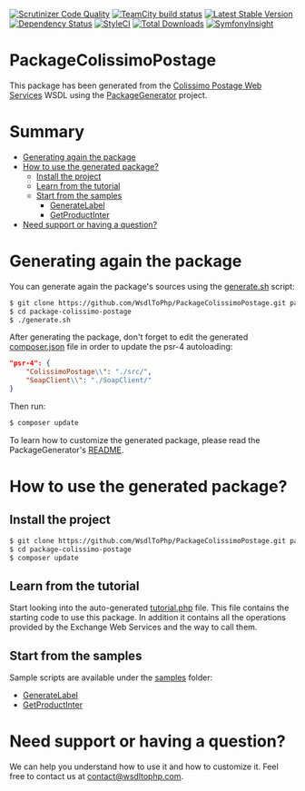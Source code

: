 [![Scrutinizer Code Quality](https://scrutinizer-ci.com/g/WsdlToPhp/PackageColissimoPostage/badges/quality-score.png?b=develop)](https://scrutinizer-ci.com/g/WsdlToPhp/PackageColissimoPostage/?branch=develop)
[![TeamCity build status](https://teamcity.mikael-delsol.fr/app/rest/builds/buildType:id:PackageColissimoPostage_Build/statusIcon.svg)](https://github.com/WsdlToPhp/PackageColissimoPostage)
[![Latest Stable Version](https://poser.pugx.org/wsdltophp/package-colissimo-postage/v/stable)](https://packagist.org/packages/wsdltophp/package-colissimo-postage)
[![Dependency Status](https://www.versioneye.com/user/projects/56e426e4df573d003a5f5e9f/badge.svg?style=flat)](https://www.versioneye.com/user/projects/56e426e4df573d003a5f5e9f)
[![StyleCI](https://styleci.io/repos/53735115/shield)](https://styleci.io/repos/53735115)
[![Total Downloads](https://poser.pugx.org/wsdltophp/package-colissimo-postage/downloads)](https://packagist.org/packages/wsdltophp/package-colissimo-postage)
[![SymfonyInsight](https://insight.symfony.com/projects/83e8514e-f8c4-441c-834d-3ec246654043/mini.svg)](https://insight.symfony.com/projects/83e8514e-f8c4-441c-834d-3ec246654043)

# PackageColissimoPostage
This package has been generated from the [Colissimo Postage Web Services](https://ws.colissimo.fr/sls-ws/SlsServiceWS?wsdl) WSDL using the [PackageGenerator](https://github.com/WsdlToPhp/PackageGenerator) project.

# Summary
- [Generating again the package](#generating-again-the-package)
- [How to use the generated package?](#how-to-use-the-generated-package)
    - [Install the project](#install-the-project)
    - [Learn from the tutorial](#learn-from-the-tutorial)
    - [Start from the samples](#start-from-the-samples)
        - [GenerateLabel](samples/GenerateLabel.php)
        - [GetProductInter](samples/GetProductInter.php)
- [Need support or having a question?](#need-support-or-having-a-question)

# Generating again the package
You can generate again the package's sources using the [generate.sh](generate.sh) script:
```bash
$ git clone https://github.com/WsdlToPhp/PackageColissimoPostage.git package-colissimo-postage
$ cd package-colissimo-postage
$ ./generate.sh
```
After generating the package, don't forget to edit the generated [composer.json](composer.json) file in order to update the psr-4 autoloading:
```json
"psr-4": {
    "ColissimoPostage\\": "./src/",
    "SoapClient\\": "./SoapClient/"
}
```
Then run:
```bash
$ composer update
```
 To learn how to customize the generated package, please read the PackageGenerator's [README](https://github.com/WsdlToPhp/PackageGenerator/blob/master/README.md).

# How to use the generated package?

## Install the project
```bash
$ git clone https://github.com/WsdlToPhp/PackageColissimoPostage.git package-colissimo-postage
$ cd package-colissimo-postage
$ composer update
```

## Learn from the tutorial
Start looking into the auto-generated [tutorial.php](tutorial.php) file. This file contains the starting code to use this package. In addition it contains all the operations provided by the Exchange Web Services and the way to call them.

## Start from the samples
Sample scripts are available under the [samples](samples) folder:

- [GenerateLabel](samples/GenerateLabel.php)
- [GetProductInter](samples/GetProductInter.php)

# Need support or having a question?
We can help you understand how to use it and how to customize it. Feel free to contact us at contact@wsdltophp.com.
